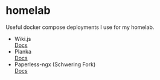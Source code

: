 # homelab
Useful docker compose deployments I use for my homelab.

- Wiki.js \
    [Docs](https://js.wiki/)
- Planka \
    [Docs](https://planka.app/)
- Paperless-ngx (Schwering Fork) \
    [Docs](https://github.com/DlieBG/paperless-ngx/)
